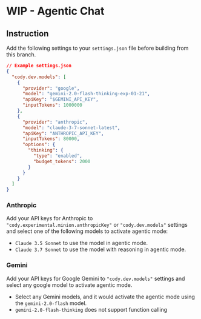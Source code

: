 # WIP - Agentic Chat

## Instruction

Add the following settings to your `settings.json` file before building from this branch.

```json
// Example settings.json
{
  "cody.dev.models": [
    {
      "provider": "google",
      "model": "gemini-2.0-flash-thinking-exp-01-21",
      "apiKey": "$GEMINI_API_KEY",
      "inputTokens": 1000000
    },
    {
      "provider": "anthropic",
      "model": "claude-3-7-sonnet-latest",
      "apiKey": "ANTHROPIC_API_KEY",
      "inputTokens": 80000,
      "options": {
        "thinking": {
          "type": "enabled",
          "budget_tokens": 2000
        }
      }
    }
  ]
}
```

### Anthropic

Add your API keys for Anthropic to `"cody.experimental.minion.anthropicKey"` or `"cody.dev.models"` settings and select one of the following models to activate agentic mode:

- `Claude 3.5 Sonnet` to use the model in agentic mode.
- `Claude 3.7 Sonnet` to use the model with reasoning in agentic mode.

### Gemini

Add your API keys for Google Gemini to `"cody.dev.models"` settings and select any google model to activate agentic mode.

- Select any Gemini models, and it would activate the agentic mode using the `gemini-2.0-flash` model.
- `gemini-2.0-flash-thinking` does not support function calling
